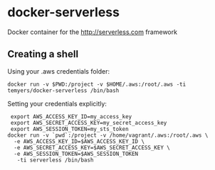 # docker-serverless
Docker container for the http://serverless.com framework

## Creating a shell

Using your .aws credentials folder:

```
docker run -v $PWD:/project -v $HOME/.aws:/root/.aws -ti temyers/docker-serverless /bin/bash
```

Setting your credentials explicitly:

```
 export AWS_ACCESS_KEY_ID=my_access_key
 export AWS_SECRET_ACCESS_KEY=my_secret_access_key
 export AWS_SESSION_TOKEN=my_sts_token
docker run -v `pwd`:/project -v /home/vagrant/.aws:/root/.aws \
  -e AWS_ACCESS_KEY_ID=$AWS_ACCESS_KEY_ID \
  -e AWS_SECRET_ACCESS_KEY=$AWS_SECRET_ACCESS_KEY \
  -e AWS_SESSION_TOKEN=$AWS_SESSION_TOKEN
   -ti serverless /bin/bash
```
